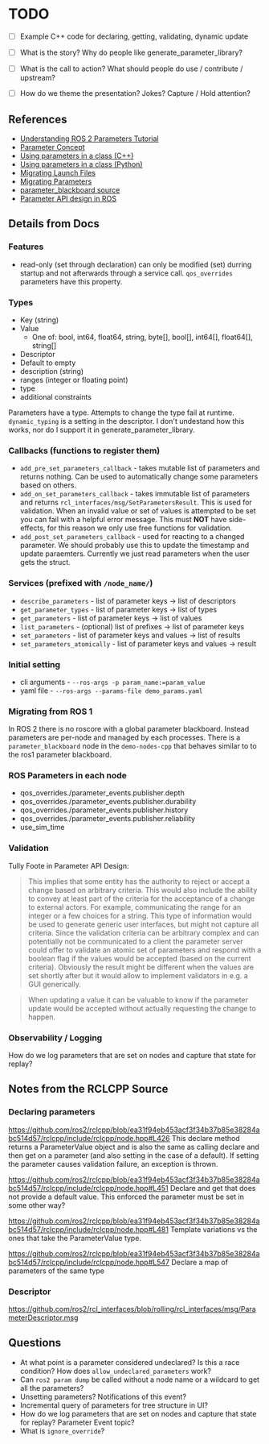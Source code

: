 # TODO

- [ ] Example C++ code for declaring, getting, validating, dynamic update
- [ ] What is the story? Why do people like generate_parameter_library?
- [ ] What is the call to action? What should people do use / contribute / upstream?
- [ ] How do we theme the presentation? Jokes? Capture / Hold attention?


## References

- [Understanding ROS 2 Parameters Tutorial](https://docs.ros.org/en/rolling/Tutorials/Beginner-CLI-Tools/Understanding-ROS2-Parameters/Understanding-ROS2-Parameters.html)
- [Parameter Concept](https://docs.ros.org/en/rolling/Concepts/Basic/About-Parameters.html)
- [Using parameters in a class (C++)](https://docs.ros.org/en/rolling/Tutorials/Beginner-Client-Libraries/Using-Parameters-In-A-Class-CPP.html)
- [Using parameters in a class (Python)](https://docs.ros.org/en/rolling/Tutorials/Beginner-Client-Libraries/Using-Parameters-In-A-Class-Python.html)
- [Migrating Launch Files](https://docs.ros.org/en/rolling/How-To-Guides/Migrating-from-ROS1/Migrating-Launch-Files.html)
- [Migrating Parameters](https://docs.ros.org/en/rolling/How-To-Guides/Migrating-from-ROS1/Migrating-Parameters.html)
- [parameter_blackboard source](https://github.com/ros2/demos/blob/rolling/demo_nodes_cpp/src/parameters/parameter_blackboard.cpp)
- [Parameter API design in ROS](https://design.ros2.org/articles/ros_parameters.html)


## Details from Docs

### Features

- read-only (set through declaration) can only be modified (set) durring startup and not afterwards through a service call. `qos_overrides` parameters have this property.

### Types
- Key (string)
- Value
  - One of: bool, int64, float64, string, byte[], bool[], int64[], float64[], string[]
- Descriptor
 - Default to empty
 - description (string)
 - ranges (integer or floating point)
 - type
 - additional constraints

Parameters have a type. Attempts to change the type fail at runtime. `dynamic_typing` is a setting in the descriptor. I don't undestand how this works, nor do I support it in generate_parameter_library.

### Callbacks (functions to register them)
- `add_pre_set_parameters_callback` - takes mutable list of parameters and returns nothing. Can be used to automatically change some parameters based on others.
- `add_on_set_parameters_callback` - takes immutable list of parameters and returns `rcl_interfaces/msg/SetParametersResult`. This is used for validation. When an invalid value or set of values is attempted to be set you can fail with a helpful error message. This must **NOT** have side-effects, for this reason we only use free functions for validation.
- `add_post_set_parameters_callback` - used for reacting to a changed parameter. We should probably use this to update the timestamp and update paraemters. Currently we just read parameters when the user gets the struct.

### Services (prefixed with `/node_name/`)
- `describe_parameters` - list of parameter keys -> list of descriptors
- `get_parameter_types` - list of parameter keys -> list of types
- `get_parameters` - list of parameter keys -> list of values
- `list_parameters` - (optional) list of prefixes -> list of parameter keys
- `set_parameters` - list of parameter keys and values -> list of results
- `set_parameters_atomically` - list of parameter keys and values -> result

### Initial setting
- cli arguments - `--ros-args -p param_name:=param_value`
- yaml file - `--ros-args --params-file demo_params.yaml`

### Migrating from ROS 1

In ROS 2 there is no roscore with a global parameter blackboard. Instead parameters are per-node and managed by each processes. There is a `parameter_blackboard` node in the `demo-nodes-cpp` that behaves similar to to the ros1 parameter blackboard.

### ROS Parameters in each node

- qos_overrides./parameter_events.publisher.depth
- qos_overrides./parameter_events.publisher.durability
- qos_overrides./parameter_events.publisher.history
- qos_overrides./parameter_events.publisher.reliability
- use_sim_time

### Validation

Tully Foote in Parameter API Design:
> This implies that some entity has the authority to reject or accept a change based on arbitrary criteria. This would also include the ability to convey at least part of the criteria for the acceptance of a change to external actors. For example, communicating the range for an integer or a few choices for a string. This type of information would be used to generate generic user interfaces, but might not capture all criteria. Since the validation criteria can be arbitrary complex and can potentially not be communicated to a client the parameter server could offer to validate an atomic set of parameters and respond with a boolean flag if the values would be accepted (based on the current criteria). Obviously the result might be different when the values are set shortly after but it would allow to implement validators in e.g. a GUI generically.

> When updating a value it can be valuable to know if the parameter update would be accepted without actually requesting the change to happen.

### Observability / Logging

How do we log parameters that are set on nodes and capture that state for replay?

## Notes from the RCLCPP Source

### Declaring parameters

https://github.com/ros2/rclcpp/blob/ea31f94eb453acf3f34b37b85e38284abc514d57/rclcpp/include/rclcpp/node.hpp#L426
This declare method returns a ParameterValue object and is also the same as calling declare and then get on a parameter (and also setting in the case of a default).
If setting the parameter causes validation failure, an exception is thrown.

https://github.com/ros2/rclcpp/blob/ea31f94eb453acf3f34b37b85e38284abc514d57/rclcpp/include/rclcpp/node.hpp#L451
Declare and get that does not provide a default value. This enforced the parameter must be set in some other way?

https://github.com/ros2/rclcpp/blob/ea31f94eb453acf3f34b37b85e38284abc514d57/rclcpp/include/rclcpp/node.hpp#L481
Template variations vs the ones that take the ParameterValue type.

https://github.com/ros2/rclcpp/blob/ea31f94eb453acf3f34b37b85e38284abc514d57/rclcpp/include/rclcpp/node.hpp#L547
Declare a map of parameters of the same type

### Descriptor

https://github.com/ros2/rcl_interfaces/blob/rolling/rcl_interfaces/msg/ParameterDescriptor.msg

## Questions

- At what point is a parameter considered undeclared? Is this a race condition? How does `allow_undeclared_parameters` work?
- Can `ros2 param dump` be called without a node name or a wildcard to get all the parameters?
- Unsetting parameters? Notifications of this event?
- Incremental query of parameters for tree structure in UI?
- How do we log parameters that are set on nodes and capture that state for replay? Parameter Event topic?
- What is `ignore_override`?
